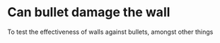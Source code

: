 # Can bullet damage the wall
To test the effectiveness of walls against bullets, amongst other things
